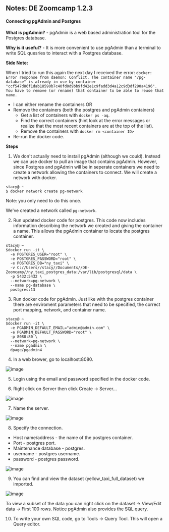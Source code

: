 ## Notes: DE Zoomcamp 1.2.3

#### Connecting pgAdmin and Postgres

**What is pgAdmin?** - pgAdmin is a web based administration tool for the Postgres database.

**Why is it useful?** - It is more convenient to use pgAdmin than a terminal to write SQL quesries to interact with a Postgres database.

**Side Note:**

When I tried to run this again the next day I received the error: `docker: Error response from daemon: Conflict. The container name "/pg-database" is already in use by container "ccf547d86f1dab18590b7c40fd0d9bb9fd42e1c9fadd3d4a12c9d3df290a4196". You have to remove (or rename) that container to be able to reuse that name.` 
  - I can either rename the containers OR
  - Remove the containers (both the postgres and pgAdmin containers)
    - Get a list of containers with `docker ps -aq`. 
    - Find the correct containers (hint look at the error messages or realize that the most recent containers are at the top of the list).
    - Remove the containers with `docker rm <container ID>`
  - Re-run the docker code.

**Steps**

1. We don't actually need to install pgAdmin (although we could). Instead we can use docker to pull an image that contains pgAdmin. However, since Postgres and pgAdmin will be in seperate containers we need to create a network allowing the containers to connect. We will create a network with docker.

```console
stacy@ ~
$ docker network create pg-network
```
Note: you only need to do this once. 

We've created a network called `pg-network`.

2. Run updated docker code for postgres. This code now includes information describing the network we created and giving the container a name. This allows the pgAdmin container to locate the postgres container.

```console
stacy@ ~
$docker run -it \
  -e POSTGRES_USER="root" \
  -e POSTGRES_PASSWORD="root" \
  -e POSTGRES_DB="ny_taxi" \
  -v C://Users//stacy//Documents//DE-Zoomcamp//ny_taxi_postgres_data:/var/lib/postgresql/data \
  -p 5432:5432 \
  --network=pg-network \
  --name pg-database \
  postgres:13
 ```
 
3. Run docker code for pgAdmin. Just like with the postgres container there are enviroment parameters that need to be specified, the correct port mapping, network, and container name.

```console
stacy@ ~
$docker run -it \
  -e PGADMIN_DEFAULT_EMAIL="admin@admin.com" \
  -e PGADMIN_DEFAULT_PASSWORD="root" \
  -p 8080:80 \
  --network=pg-network \
  --name pgadmin \
  dpage/pgadmin4
  ```
  
4. In a web brower, go to localhost:8080.

![image](https://user-images.githubusercontent.com/54118138/157492224-109d7eaf-29d9-45d9-8900-9ded3aa3fc77.png)

5. Login using the email and password specified in the docker code.

6. Right click on Server then click Create -> Server...

![image](https://user-images.githubusercontent.com/54118138/157493747-5dd3d519-4696-4591-a820-dea8dd3e12cb.png)

7. Name the server.

![image](https://user-images.githubusercontent.com/54118138/157494349-d4cd9b34-30a6-44b9-a683-dadaa31d645b.png)

8. Specify the connection.
  - Host name/address - the name of the postgres container.
  - Port - postgres port.
  - Maintenance database - postgres.
  - username - postgres username.
  - password - postgres password.


![image](https://user-images.githubusercontent.com/54118138/157494742-00d684e6-5e1a-457d-86fd-12bbea31f001.png)

9. You can find and view the dataset (yellow_taxi_full_dataset) we imported. 

![image](https://user-images.githubusercontent.com/54118138/157496181-884a20de-9088-4f15-9284-5d777c780944.png)

To view a subset of the data you can right click on the dataset -> View/Edit data -> First 100 rows. Notice pgAdmin also provides the SQL query.

10. To write your own SQL code, go to Tools -> Query Tool. This will open a Query editor. 

 

